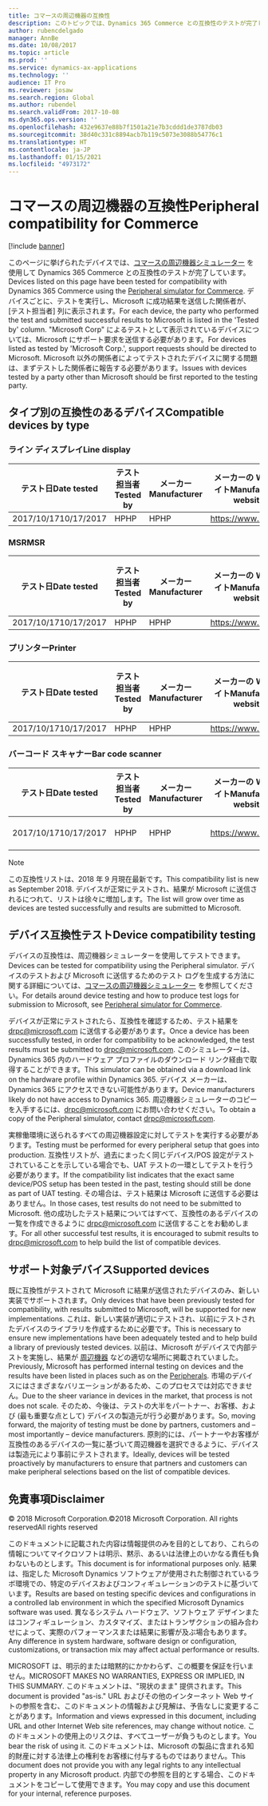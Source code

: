```yaml
---
title: コマースの周辺機器の互換性
description: このトピックでは、Dynamics 365 Commerce との互換性のテストが完了している周辺機器を示します。
author: rubencdelgado
manager: AnnBe
ms.date: 10/08/2017
ms.topic: article
ms.prod: ''
ms.service: dynamics-ax-applications
ms.technology: ''
audience: IT Pro
ms.reviewer: josaw
ms.search.region: Global
ms.author: rubendel
ms.search.validFrom: 2017-10-08
ms.dyn365.ops.version: ''
ms.openlocfilehash: 432e9637e88b7f1501a21e7b3cddd1de3787db03
ms.sourcegitcommit: 38d40c331c8894acb7b119c5073e3088b54776c1
ms.translationtype: HT
ms.contentlocale: ja-JP
ms.lasthandoff: 01/15/2021
ms.locfileid: "4973172"
---
```

# <a name="peripheral-compatibility-for-commerce"></a><span data-ttu-id="0a358-103">コマースの周辺機器の互換性</span><span class="sxs-lookup"><span data-stu-id="0a358-103">Peripheral compatibility for Commerce</span></span>

[!include [banner](../includes/banner.md)]

<span data-ttu-id="0a358-104">このページに挙げられたデバイスでは、[コマースの周辺機器シミュレーター](https://docs.microsoft.com/dynamics365/unified-operations/retail/dev-itpro/retail-peripheral-simulator) を使用して Dynamics 365 Commerce との互換性のテストが完了しています。</span><span class="sxs-lookup"><span data-stu-id="0a358-104">Devices listed on this page have been tested for compatibility with Dynamics 365 Commerce using the [Peripheral simulator for Commerce](https://docs.microsoft.com/dynamics365/unified-operations/retail/dev-itpro/retail-peripheral-simulator).</span></span> <span data-ttu-id="0a358-105">デバイスごとに、テストを実行し、Microsoft に成功結果を送信した関係者が、[テスト担当者] 列に表示されます。</span><span class="sxs-lookup"><span data-stu-id="0a358-105">For each device, the party who performed the test and submitted successful results to Microsoft is listed in the 'Tested by' column.</span></span> <span data-ttu-id="0a358-106">"Microsoft Corp" によるテストとして表示されているデバイスについては、Microsoft にサポート要求を送信する必要があります。</span><span class="sxs-lookup"><span data-stu-id="0a358-106">For devices listed as tested by 'Microsoft Corp.', support requests should be directed to Microsoft.</span></span> <span data-ttu-id="0a358-107">Microsoft 以外の関係者によってテストされたデバイスに関する問題は、まずテストした関係者に報告する必要があります。</span><span class="sxs-lookup"><span data-stu-id="0a358-107">Issues with devices tested by a party other than Microsoft should be first reported to the testing party.</span></span>

## <a name="compatible-devices-by-type"></a><span data-ttu-id="0a358-108">タイプ別の互換性のあるデバイス</span><span class="sxs-lookup"><span data-stu-id="0a358-108">Compatible devices by type</span></span>

### <a name="line-display"></a><span data-ttu-id="0a358-109">ライン ディスプレイ</span><span class="sxs-lookup"><span data-stu-id="0a358-109">Line display</span></span>

| <span data-ttu-id="0a358-110">テスト日</span><span class="sxs-lookup"><span data-stu-id="0a358-110">Date tested</span></span> | <span data-ttu-id="0a358-111">テスト担当者</span><span class="sxs-lookup"><span data-stu-id="0a358-111">Tested by</span></span> | <span data-ttu-id="0a358-112">メーカー</span><span class="sxs-lookup"><span data-stu-id="0a358-112">Manufacturer</span></span> | <span data-ttu-id="0a358-113">メーカーの Web サイト</span><span class="sxs-lookup"><span data-stu-id="0a358-113">Manufacturer website</span></span> | <span data-ttu-id="0a358-114">サポート メール</span><span class="sxs-lookup"><span data-stu-id="0a358-114">Support email</span></span> | <span data-ttu-id="0a358-115">サポート電話番号</span><span class="sxs-lookup"><span data-stu-id="0a358-115">Support telephone</span></span> | <span data-ttu-id="0a358-116">モデル名</span><span class="sxs-lookup"><span data-stu-id="0a358-116">Model name</span></span> | <span data-ttu-id="0a358-117">運転者名</span><span class="sxs-lookup"><span data-stu-id="0a358-117">Driver name</span></span> | <span data-ttu-id="0a358-118">ドライバー バージョン</span><span class="sxs-lookup"><span data-stu-id="0a358-118">Driver version</span></span> | <span data-ttu-id="0a358-119">ファームウェア バージョン</span><span class="sxs-lookup"><span data-stu-id="0a358-119">Firmware version</span></span> | <span data-ttu-id="0a358-120">ドライバーの種類</span><span class="sxs-lookup"><span data-stu-id="0a358-120">Driver type</span></span> | <span data-ttu-id="0a358-121">接続</span><span class="sxs-lookup"><span data-stu-id="0a358-121">Connection</span></span> | <span data-ttu-id="0a358-122">ドライバー ダウンロード リンク</span><span class="sxs-lookup"><span data-stu-id="0a358-122">Driver download link</span></span> |
|---|---|---|---|---|---|---|---|---|---|---|---|---|
| <span data-ttu-id="0a358-123">2017/10/17</span><span class="sxs-lookup"><span data-stu-id="0a358-123">10/17/2017</span></span> | <span data-ttu-id="0a358-124">HP</span><span class="sxs-lookup"><span data-stu-id="0a358-124">HP</span></span> | <span data-ttu-id="0a358-125">HP</span><span class="sxs-lookup"><span data-stu-id="0a358-125">HP</span></span> | https://www.hp.com | <span data-ttu-id="0a358-126">support@hp.com</span><span class="sxs-lookup"><span data-stu-id="0a358-126">support@hp.com</span></span> | | <span data-ttu-id="0a358-127">HPTD620Display</span><span class="sxs-lookup"><span data-stu-id="0a358-127">HPTD620Display</span></span> | <span data-ttu-id="0a358-128">HPTD620Display</span><span class="sxs-lookup"><span data-stu-id="0a358-128">HPTD620Display</span></span> | <span data-ttu-id="0a358-129">6.6.5.6</span><span class="sxs-lookup"><span data-stu-id="0a358-129">6.6.5.6</span></span> | <span data-ttu-id="0a358-130">1.02.11</span><span class="sxs-lookup"><span data-stu-id="0a358-130">1.02.11</span></span> | <span data-ttu-id="0a358-131">OPOS</span><span class="sxs-lookup"><span data-stu-id="0a358-131">OPOS</span></span> | <span data-ttu-id="0a358-132">USB</span><span class="sxs-lookup"><span data-stu-id="0a358-132">USB</span></span> | https://www.hp.com |

### <a name="msr"></a><span data-ttu-id="0a358-133">MSR</span><span class="sxs-lookup"><span data-stu-id="0a358-133">MSR</span></span>

| <span data-ttu-id="0a358-134">テスト日</span><span class="sxs-lookup"><span data-stu-id="0a358-134">Date tested</span></span> | <span data-ttu-id="0a358-135">テスト担当者</span><span class="sxs-lookup"><span data-stu-id="0a358-135">Tested by</span></span> | <span data-ttu-id="0a358-136">メーカー</span><span class="sxs-lookup"><span data-stu-id="0a358-136">Manufacturer</span></span> | <span data-ttu-id="0a358-137">メーカーの Web サイト</span><span class="sxs-lookup"><span data-stu-id="0a358-137">Manufacturer website</span></span> | <span data-ttu-id="0a358-138">サポート メール</span><span class="sxs-lookup"><span data-stu-id="0a358-138">Support email</span></span> | <span data-ttu-id="0a358-139">サポート電話番号</span><span class="sxs-lookup"><span data-stu-id="0a358-139">Support telephone</span></span> | <span data-ttu-id="0a358-140">モデル名</span><span class="sxs-lookup"><span data-stu-id="0a358-140">Model name</span></span> | <span data-ttu-id="0a358-141">運転者名</span><span class="sxs-lookup"><span data-stu-id="0a358-141">Driver name</span></span> | <span data-ttu-id="0a358-142">ドライバー バージョン</span><span class="sxs-lookup"><span data-stu-id="0a358-142">Driver version</span></span> | <span data-ttu-id="0a358-143">ファームウェア バージョン</span><span class="sxs-lookup"><span data-stu-id="0a358-143">Firmware version</span></span> | <span data-ttu-id="0a358-144">ドライバーの種類</span><span class="sxs-lookup"><span data-stu-id="0a358-144">Driver type</span></span> | <span data-ttu-id="0a358-145">接続</span><span class="sxs-lookup"><span data-stu-id="0a358-145">Connection</span></span> | <span data-ttu-id="0a358-146">ドライバー ダウンロード リンク</span><span class="sxs-lookup"><span data-stu-id="0a358-146">Driver download link</span></span> |
|---|---|---|---|---|---|---|---|---|---|---|---|---|
| <span data-ttu-id="0a358-147">2017/10/17</span><span class="sxs-lookup"><span data-stu-id="0a358-147">10/17/2017</span></span> | <span data-ttu-id="0a358-148">HP</span><span class="sxs-lookup"><span data-stu-id="0a358-148">HP</span></span> | <span data-ttu-id="0a358-149">HP</span><span class="sxs-lookup"><span data-stu-id="0a358-149">HP</span></span> | https://www.hp.com | <span data-ttu-id="0a358-150">support@hp.com</span><span class="sxs-lookup"><span data-stu-id="0a358-150">support@hp.com</span></span> | | <span data-ttu-id="0a358-151">HPSinglenoSRDMSR</span><span class="sxs-lookup"><span data-stu-id="0a358-151">HPSinglenoSRDMSR</span></span> | <span data-ttu-id="0a358-152">HPSinglenoSRDMSR</span><span class="sxs-lookup"><span data-stu-id="0a358-152">HPSinglenoSRDMSR</span></span> | <span data-ttu-id="0a358-153">3.29</span><span class="sxs-lookup"><span data-stu-id="0a358-153">3.29</span></span> | <span data-ttu-id="0a358-154">5.37</span><span class="sxs-lookup"><span data-stu-id="0a358-154">5.37</span></span> | <span data-ttu-id="0a358-155">OPOS</span><span class="sxs-lookup"><span data-stu-id="0a358-155">OPOS</span></span> | <span data-ttu-id="0a358-156">USB</span><span class="sxs-lookup"><span data-stu-id="0a358-156">USB</span></span> | https://www.hp.com |

### <a name="printer"></a><span data-ttu-id="0a358-157">プリンター</span><span class="sxs-lookup"><span data-stu-id="0a358-157">Printer</span></span>

| <span data-ttu-id="0a358-158">テスト日</span><span class="sxs-lookup"><span data-stu-id="0a358-158">Date tested</span></span> | <span data-ttu-id="0a358-159">テスト担当者</span><span class="sxs-lookup"><span data-stu-id="0a358-159">Tested by</span></span> | <span data-ttu-id="0a358-160">メーカー</span><span class="sxs-lookup"><span data-stu-id="0a358-160">Manufacturer</span></span> | <span data-ttu-id="0a358-161">メーカーの Web サイト</span><span class="sxs-lookup"><span data-stu-id="0a358-161">Manufacturer website</span></span> | <span data-ttu-id="0a358-162">サポート メール</span><span class="sxs-lookup"><span data-stu-id="0a358-162">Support email</span></span> | <span data-ttu-id="0a358-163">サポート電話番号</span><span class="sxs-lookup"><span data-stu-id="0a358-163">Support telephone</span></span> | <span data-ttu-id="0a358-164">モデル名</span><span class="sxs-lookup"><span data-stu-id="0a358-164">Model name</span></span> | <span data-ttu-id="0a358-165">運転者名</span><span class="sxs-lookup"><span data-stu-id="0a358-165">Driver name</span></span> | <span data-ttu-id="0a358-166">ドライバー バージョン</span><span class="sxs-lookup"><span data-stu-id="0a358-166">Driver version</span></span> | <span data-ttu-id="0a358-167">ファームウェア バージョン</span><span class="sxs-lookup"><span data-stu-id="0a358-167">Firmware version</span></span> | <span data-ttu-id="0a358-168">ドライバーの種類</span><span class="sxs-lookup"><span data-stu-id="0a358-168">Driver type</span></span> | <span data-ttu-id="0a358-169">接続</span><span class="sxs-lookup"><span data-stu-id="0a358-169">Connection</span></span> | <span data-ttu-id="0a358-170">ドライバー ダウンロード リンク</span><span class="sxs-lookup"><span data-stu-id="0a358-170">Driver download link</span></span> |
|---|---|---|---|---|---|---|---|---|---|---|---|---|
| <span data-ttu-id="0a358-171">2017/10/17</span><span class="sxs-lookup"><span data-stu-id="0a358-171">10/17/2017</span></span> | <span data-ttu-id="0a358-172">HP</span><span class="sxs-lookup"><span data-stu-id="0a358-172">HP</span></span> | <span data-ttu-id="0a358-173">HP</span><span class="sxs-lookup"><span data-stu-id="0a358-173">HP</span></span> | https://www.hp.com | <span data-ttu-id="0a358-174">support@hp.com</span><span class="sxs-lookup"><span data-stu-id="0a358-174">support@hp.com</span></span> | | <span data-ttu-id="0a358-175">H300</span><span class="sxs-lookup"><span data-stu-id="0a358-175">H300</span></span> | <span data-ttu-id="0a358-176">H300</span><span class="sxs-lookup"><span data-stu-id="0a358-176">H300</span></span> | <span data-ttu-id="0a358-177">1.14.1.19</span><span class="sxs-lookup"><span data-stu-id="0a358-177">1.14.1.19</span></span> | <span data-ttu-id="0a358-178">1.61B</span><span class="sxs-lookup"><span data-stu-id="0a358-178">1.61B</span></span> | <span data-ttu-id="0a358-179">OPOS</span><span class="sxs-lookup"><span data-stu-id="0a358-179">OPOS</span></span> | <span data-ttu-id="0a358-180">USB</span><span class="sxs-lookup"><span data-stu-id="0a358-180">USB</span></span> | https://www.hp.com |

### <a name="bar-code-scanner"></a><span data-ttu-id="0a358-181">バーコード スキャナー</span><span class="sxs-lookup"><span data-stu-id="0a358-181">Bar code scanner</span></span>

| <span data-ttu-id="0a358-182">テスト日</span><span class="sxs-lookup"><span data-stu-id="0a358-182">Date tested</span></span> | <span data-ttu-id="0a358-183">テスト担当者</span><span class="sxs-lookup"><span data-stu-id="0a358-183">Tested by</span></span> | <span data-ttu-id="0a358-184">メーカー</span><span class="sxs-lookup"><span data-stu-id="0a358-184">Manufacturer</span></span> | <span data-ttu-id="0a358-185">メーカーの Web サイト</span><span class="sxs-lookup"><span data-stu-id="0a358-185">Manufacturer website</span></span> | <span data-ttu-id="0a358-186">サポート メール</span><span class="sxs-lookup"><span data-stu-id="0a358-186">Support email</span></span> | <span data-ttu-id="0a358-187">サポート電話番号</span><span class="sxs-lookup"><span data-stu-id="0a358-187">Support telephone</span></span> | <span data-ttu-id="0a358-188">モデル名</span><span class="sxs-lookup"><span data-stu-id="0a358-188">Model name</span></span> | <span data-ttu-id="0a358-189">運転者名</span><span class="sxs-lookup"><span data-stu-id="0a358-189">Driver name</span></span> | <span data-ttu-id="0a358-190">ドライバー バージョン</span><span class="sxs-lookup"><span data-stu-id="0a358-190">Driver version</span></span> | <span data-ttu-id="0a358-191">ファームウェア バージョン</span><span class="sxs-lookup"><span data-stu-id="0a358-191">Firmware version</span></span> | <span data-ttu-id="0a358-192">ドライバーの種類</span><span class="sxs-lookup"><span data-stu-id="0a358-192">Driver type</span></span> | <span data-ttu-id="0a358-193">接続</span><span class="sxs-lookup"><span data-stu-id="0a358-193">Connection</span></span> | <span data-ttu-id="0a358-194">ドライバー ダウンロード リンク</span><span class="sxs-lookup"><span data-stu-id="0a358-194">Driver download link</span></span> |
|---|---|---|---|---|---|---|---|---|---|---|---|---|
| <span data-ttu-id="0a358-195">2017/10/17</span><span class="sxs-lookup"><span data-stu-id="0a358-195">10/17/2017</span></span> | <span data-ttu-id="0a358-196">HP</span><span class="sxs-lookup"><span data-stu-id="0a358-196">HP</span></span> | <span data-ttu-id="0a358-197">HP</span><span class="sxs-lookup"><span data-stu-id="0a358-197">HP</span></span> | https://www.hp.com | <span data-ttu-id="0a358-198">support@hp.com</span><span class="sxs-lookup"><span data-stu-id="0a358-198">support@hp.com</span></span> | | <span data-ttu-id="0a358-199">N3680-HP</span><span class="sxs-lookup"><span data-stu-id="0a358-199">N3680-HP</span></span> | <span data-ttu-id="0a358-200">N3680-HP</span><span class="sxs-lookup"><span data-stu-id="0a358-200">N3680-HP</span></span> | <span data-ttu-id="0a358-201">1.14.0.5</span><span class="sxs-lookup"><span data-stu-id="0a358-201">1.14.0.5</span></span> | <span data-ttu-id="0a358-202">DX000010BAA</span><span class="sxs-lookup"><span data-stu-id="0a358-202">DX000010BAA</span></span> | <span data-ttu-id="0a358-203">OPOS</span><span class="sxs-lookup"><span data-stu-id="0a358-203">OPOS</span></span> | <span data-ttu-id="0a358-204">USB</span><span class="sxs-lookup"><span data-stu-id="0a358-204">USB</span></span> | https://www.hp.com |

> [!NOTE]
> <span data-ttu-id="0a358-205">この互換性リストは、2018 年 9 月現在最新です。</span><span class="sxs-lookup"><span data-stu-id="0a358-205">This compatibility list is new as September 2018.</span></span> <span data-ttu-id="0a358-206">デバイスが正常にテストされ、結果が Microsoft に送信されるにつれて、リストは徐々に増加します。</span><span class="sxs-lookup"><span data-stu-id="0a358-206">The list will grow over time as devices are tested successfully and results are submitted to Microsoft.</span></span>

## <a name="device-compatibility-testing"></a><span data-ttu-id="0a358-207">デバイス互換性テスト</span><span class="sxs-lookup"><span data-stu-id="0a358-207">Device compatibility testing</span></span>

<span data-ttu-id="0a358-208">デバイスの互換性は、周辺機器シミュレーターを使用してテストできます。</span><span class="sxs-lookup"><span data-stu-id="0a358-208">Devices can be tested for compatibility using the Peripheral simulator.</span></span> <span data-ttu-id="0a358-209">デバイスのテストおよび Microsoft に送信するためのテスト ログを生成する方法に関する詳細については、[コマースの周辺機器シミュレーター](https://docs.microsoft.com/dynamics365/unified-operations/retail/dev-itpro/retail-peripheral-simulator) を参照してください。</span><span class="sxs-lookup"><span data-stu-id="0a358-209">For details around device testing and how to produce test logs for submission to Microsoft, see [Peripheral simulator for Commerce](https://docs.microsoft.com/dynamics365/unified-operations/retail/dev-itpro/retail-peripheral-simulator).</span></span>

<span data-ttu-id="0a358-210">デバイスが正常にテストされたら、互換性を確認するため、テスト結果を <drpc@microsoft.com> に送信する必要があります。</span><span class="sxs-lookup"><span data-stu-id="0a358-210">Once a device has been successfully tested, in order for compatibility to be acknowledged, the test results must be submitted to <drpc@microsoft.com>.</span></span> <span data-ttu-id="0a358-211">このシミュレーターは、Dynamics 365 内のハードウェア プロファイルのダウンロード リンク経由で取得することができます。</span><span class="sxs-lookup"><span data-stu-id="0a358-211">This simulator can be obtained via a download link on the hardware profile within Dynamics 365.</span></span> <span data-ttu-id="0a358-212">デバイス メーカーは、Dynamics 365 にアクセスできない可能性があります。</span><span class="sxs-lookup"><span data-stu-id="0a358-212">Device manufacturers likely do not have access to Dynamics 365.</span></span> <span data-ttu-id="0a358-213">周辺機器シミュレーターのコピーを入手するには、<drpc@microsoft.com> にお問い合わせください。</span><span class="sxs-lookup"><span data-stu-id="0a358-213">To obtain a copy of the Peripheral simulator, contact <drpc@microsoft.com>.</span></span>

<span data-ttu-id="0a358-214">実稼働環境に送られるすべての周辺機器設定に対してテストを実行する必要があります。</span><span class="sxs-lookup"><span data-stu-id="0a358-214">Testing must be performed for every peripheral setup that goes into production.</span></span> <span data-ttu-id="0a358-215">互換性リストが、過去にまったく同じデバイス/POS 設定がテストされていることを示している場合でも、UAT テストの一環としてテストを行う必要があります。</span><span class="sxs-lookup"><span data-stu-id="0a358-215">If the compatibility list indicates that the exact same device/POS setup has been tested in the past, testing should still be done as part of UAT testing.</span></span> <span data-ttu-id="0a358-216">その場合は、テスト結果は Microsoft に送信する必要はありません。</span><span class="sxs-lookup"><span data-stu-id="0a358-216">In those cases, test results do not need to be submitted to Microsoft.</span></span> <span data-ttu-id="0a358-217">他の成功したテスト結果についてはすべて、互換性のあるデバイスの一覧を作成できるように <drpc@microsoft.com> に送信することをお勧めします。</span><span class="sxs-lookup"><span data-stu-id="0a358-217">For all other successful test results, it is encouraged to submit results to <drpc@microsoft.com> to help build the list of compatible devices.</span></span>

## <a name="supported-devices"></a><span data-ttu-id="0a358-218">サポート対象デバイス</span><span class="sxs-lookup"><span data-stu-id="0a358-218">Supported devices</span></span>

<span data-ttu-id="0a358-219">既に互換性がテストされて Microsoft に結果が送信されたデバイスのみ、新しい実装でサポートされます。</span><span class="sxs-lookup"><span data-stu-id="0a358-219">Only devices that have been previously tested for compatibility, with results submitted to Microsoft, will be supported for new implementations.</span></span> <span data-ttu-id="0a358-220">これは、新しい実装が適切にテストされ、以前にテストされたデバイスのライブラリを作成するために必要です。</span><span class="sxs-lookup"><span data-stu-id="0a358-220">This is necessary to ensure new implementations have been adequately tested and to help build a library of previously tested devices.</span></span> <span data-ttu-id="0a358-221">以前は、Microsoft がデバイスで内部テストを実施し、結果が [周辺機器](https://docs.microsoft.com/dynamics365/unified-operations/retail/retail-peripherals-overview) などの適切な場所に掲載されていました。</span><span class="sxs-lookup"><span data-stu-id="0a358-221">Previously, Microsoft has performed internal testing on devices and the results have been listed in places such as on the [Peripherals](https://docs.microsoft.com/dynamics365/unified-operations/retail/retail-peripherals-overview).</span></span> <span data-ttu-id="0a358-222">市場のデバイスにはさまざまなバリエーションがあるため、このプロセスでは対応できません。</span><span class="sxs-lookup"><span data-stu-id="0a358-222">Due to the sheer variance in devices in the market, that process is not does not scale.</span></span> <span data-ttu-id="0a358-223">そのため、今後は、テストの大半をパートナー、お客様、および (最も重要な点として) デバイスの製造元が行う必要があります。</span><span class="sxs-lookup"><span data-stu-id="0a358-223">So, moving forward, the majority of testing must be done by partners, customers and – most importantly – device manufacturers.</span></span> <span data-ttu-id="0a358-224">原則的には、パートナーやお客様が互換性のあるデバイスの一覧に基づいて周辺機器を選択できるように、デバイスは製造元により事前にテストされます。</span><span class="sxs-lookup"><span data-stu-id="0a358-224">Ideally, devices will be tested proactively by manufacturers to ensure that partners and customers can make peripheral selections based on the list of compatible devices.</span></span>

## <a name="disclaimer"></a><span data-ttu-id="0a358-225">免責事項</span><span class="sxs-lookup"><span data-stu-id="0a358-225">Disclaimer</span></span>

<span data-ttu-id="0a358-226">© 2018 Microsoft Corporation.</span><span class="sxs-lookup"><span data-stu-id="0a358-226">©2018 Microsoft Corporation.</span></span> <span data-ttu-id="0a358-227">All rights reserved</span><span class="sxs-lookup"><span data-stu-id="0a358-227">All rights reserved</span></span>

<span data-ttu-id="0a358-228">このドキュメントに記載された内容は情報提供のみを目的としており、これらの情報についてマイクロソフトは明示、黙示、あるいは法律上のいかなる責任も負わないものとします。</span><span class="sxs-lookup"><span data-stu-id="0a358-228">This document is for informational purposes only.</span></span> <span data-ttu-id="0a358-229">結果は、指定した Microsoft Dynamics ソフトウェアが使用された制御されているラボ環境での、特定のデバイスおよびコンフィギュレーションのテストに基づいています。</span><span class="sxs-lookup"><span data-stu-id="0a358-229">Results are based on testing specific devices and configurations in a controlled lab environment in which the specified Microsoft Dynamics software was used.</span></span> <span data-ttu-id="0a358-230">異なるシステム ハードウェア、ソフトウェア デザインまたはコンフィギュレーション、カスタマイズ、またはトランザクションの組み合わせによって、実際のパフォーマンスまたは結果に影響が及ぶ場合もあります。</span><span class="sxs-lookup"><span data-stu-id="0a358-230">Any difference in system hardware, software design or configuration, customizations, or transaction mix may affect actual performance or results.</span></span>

<span data-ttu-id="0a358-231">MICROSOFT は、明示的または暗黙的にかかわらず、この概要を保証を行いません。</span><span class="sxs-lookup"><span data-stu-id="0a358-231">MICROSOFT MAKES NO WARRANTIES, EXPRESS OR IMPLIED, IN THIS SUMMARY.</span></span> <span data-ttu-id="0a358-232">このドキュメントは、"現状のまま" 提供されます。</span><span class="sxs-lookup"><span data-stu-id="0a358-232">This document is provided "as-is."</span></span> <span data-ttu-id="0a358-233">URL およびその他のインターネット Web サイトの参照を含む、このドキュメントの情報および見解は、予告なしに変更することがあります。</span><span class="sxs-lookup"><span data-stu-id="0a358-233">Information and views expressed in this document, including URL and other Internet Web site references, may change without notice.</span></span> <span data-ttu-id="0a358-234">このドキュメントの使用上のリスクは、すべてユーザーが負うものとします。</span><span class="sxs-lookup"><span data-stu-id="0a358-234">You bear the risk of using it.</span></span> <span data-ttu-id="0a358-235">このドキュメントは、Microsoft の製品に含まれる知的財産に対する法律上の権利をお客様に付与するものではありません。</span><span class="sxs-lookup"><span data-stu-id="0a358-235">This document does not provide you with any legal rights to any intellectual property in any Microsoft product.</span></span> <span data-ttu-id="0a358-236">内部での参照を目的とする場合、このドキュメントをコピーして使用できます。</span><span class="sxs-lookup"><span data-stu-id="0a358-236">You may copy and use this document for your internal, reference purposes.</span></span>
